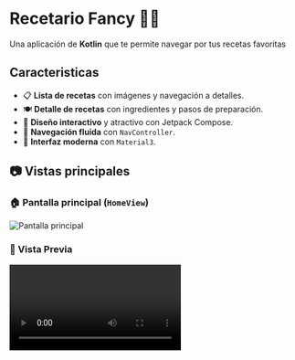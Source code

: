 # Recetario Fancy 🥘🦐

Una aplicación de **Kotlin** que te permite navegar por tus recetas favoritas

## Caracteristicas
- 📋 **Lista de recetas** con imágenes y navegación a detalles.
- 🍽️ **Detalle de recetas** con ingredientes y pasos de preparación.
- 🔄 **Diseño interactivo** y atractivo con Jetpack Compose.
- 🚀 **Navegación fluida** con `NavController`.
- 🎨 **Interfaz moderna** con `Material3`.

## 📷 Vistas principales
### 🏠 Pantalla principal (`HomeView`)
![Pantalla principal](ScreenShots/Screenshot_20250306_144348.png)
### 🍳 Vista Previa 
![Pantalla principal](ScreenShots/Screen_recording_20250306_144721.webm)
